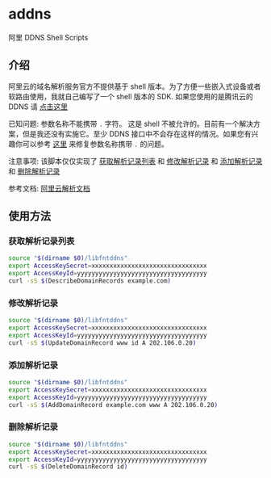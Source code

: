 # addns
阿里 DDNS Shell Scripts

## 介绍

阿里云的域名解析服务官方不提供基于 shell 版本。为了方便一些嵌入式设备或者软路由使用，我就自己编写了一个 shell 版本的 SDK. 如果您使用的是腾讯云的 DDNS 请 [点击这里](https://github.com/cd-yangling/libtddns)

已知问题: 参数名称不能携带 `.` 字符。 这是 shell 不被允许的。目前有一个解决方案，但是我还没有实施它。至少 DDNS 接口中不会存在这样的情况。如果您有兴趣你可以参考 [这里](https://stackoverflow.com/questions/9761973/using-variable-as-a-key-in-an-bash-associative-array) 来修复参数名称携带 `.` 的问题。

注意事项: 该脚本仅仅实现了 [获取解析记录列表](https://help.aliyun.com/document_detail/29776.html?spm=a2c4g.11186623.6.657.1f231cebPnJVoC) 和 [修改解析记录](https://help.aliyun.com/document_detail/29774.html?spm=a2c4g.11174283.6.662.5634571fizOAI0) 和 [添加解析记录](https://help.aliyun.com/document_detail/29772.html?spm=a2c4g.11186623.6.660.36d55eb44s6y1q) 和 [删除解析记录](https://help.aliyun.com/document_detail/29773.html?spm=a2c4g.11186623.6.661.673d2846plNtSS)

参考文档: [阿里云解析文档](https://help.aliyun.com/product/29697.html?spm=a2c4g.750001.list.95.146d7b13ebZD2k)

## 使用方法

### 获取解析记录列表

```sh
source "$(dirname $0)/libfntddns"
export AccessKeySecret=xxxxxxxxxxxxxxxxxxxxxxxxxxxxxxxx
export AccessKeyId=yyyyyyyyyyyyyyyyyyyyyyyyyyyyyyyyyyyy
curl -sS $(DescribeDomainRecords example.com)
```

### 修改解析记录

```sh
source "$(dirname $0)/libfntddns"
export AccessKeySecret=xxxxxxxxxxxxxxxxxxxxxxxxxxxxxxxx
export AccessKeyId=yyyyyyyyyyyyyyyyyyyyyyyyyyyyyyyyyyyy
curl -sS $(UpdateDomainRecord www id A 202.106.0.20)
```

### 添加解析记录

```sh
source "$(dirname $0)/libfntddns"
export AccessKeySecret=xxxxxxxxxxxxxxxxxxxxxxxxxxxxxxxx
export AccessKeyId=yyyyyyyyyyyyyyyyyyyyyyyyyyyyyyyyyyyy
curl -sS $(AddDomainRecord example.com www A 202.106.0.20)
```

### 删除解析记录

```sh
source "$(dirname $0)/libfntddns"
export AccessKeySecret=xxxxxxxxxxxxxxxxxxxxxxxxxxxxxxxx
export AccessKeyId=yyyyyyyyyyyyyyyyyyyyyyyyyyyyyyyyyyyy
curl -sS $(DeleteDomainRecord id)
```

